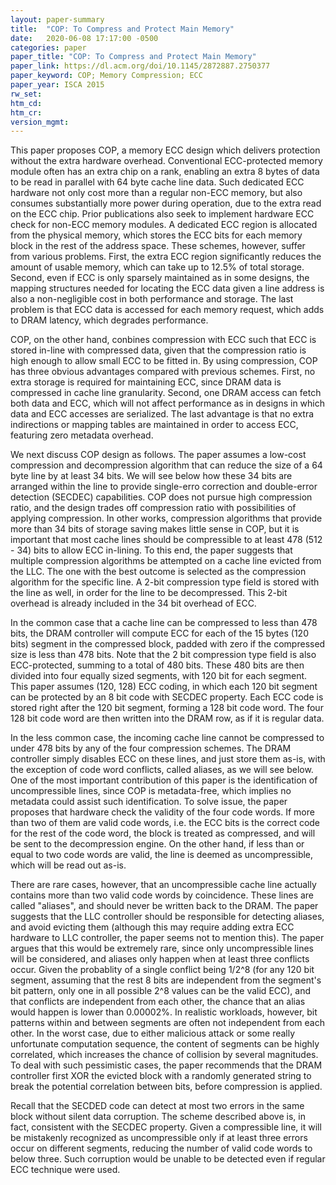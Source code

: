```yaml
---
layout: paper-summary
title:  "COP: To Compress and Protect Main Memory"
date:   2020-06-08 17:17:00 -0500
categories: paper
paper_title: "COP: To Compress and Protect Main Memory"
paper_link: https://dl.acm.org/doi/10.1145/2872887.2750377
paper_keyword: COP; Memory Compression; ECC
paper_year: ISCA 2015
rw_set:
htm_cd:
htm_cr:
version_mgmt:
---
```


This paper proposes COP, a memory ECC design which delivers protection without the extra hardware overhead. 
Conventional ECC-protected memory module often has an extra chip on a rank, enabling an extra 8 bytes of data to be read
in parallel with 64 byte cache line data. Such dedicated ECC hardware not only cost more than a regular non-ECC memory,
but also consumes substantially more power during operation, due to the extra read on the ECC chip.
Prior publications also seek to implement hardware ECC check for non-ECC memory modules. A dedicated ECC region is 
allocated from the physical memory, which stores the ECC bits for each memory block in the rest of the address space.
These schemes, however, suffer from various problems. First, the extra ECC region significantly reduces the amount of 
usable memory, which can take up to 12.5% of total storage. Second, even if ECC is only sparsely maintained as in 
some designs, the mapping structures needed for locating the ECC data given a line address is also a non-negligible 
cost in both performance and storage. The last problem is that ECC data is accessed for each memory request, which
adds to DRAM latency, which degrades performance.

COP, on the other hand, conbines compression with ECC such that ECC is stored in-line with compressed data, given that
the compression ratio is high enough to allow small ECC to be fitted in. By using compression, COP has three obvious
advantages compared with previous schemes. First, no extra storage is required for maintaining ECC, since DRAM data
is compressed in cache line granularity. Second, one DRAM access can fetch both data and ECC, which will not affect
performance as in designs in which data and ECC accesses are serialized. The last advantage is that no extra indirections
or mapping tables are maintained in order to access ECC, featuring zero metadata overhead. 

We next discuss COP design as follows. The paper assumes a low-cost compression and decompression algorithm that can 
reduce the size of a 64 byte line by at least 34 bits. We will see below how these 34 bits are arranged within the line
to provide single-erro correction and double-error detection (SECDEC) capabilities. COP does not pursue high compression
ratio, and the design trades off compression ratio with possibilities of applying compression. In other works, compression
algorithms that provide more than 34 bits of storage saving makes little sense in COP, but it is important that most
cache lines should be compressible to at least 478 (512 - 34) bits to allow ECC in-lining. To this end, the paper suggests
that multiple compression algorithms be attempted on a cache line evicted from the LLC. The one with the best outcome is 
selected as the compression algorithm for the specific line. A 2-bit compression type field is stored with the line 
as well, in order for the line to be decompressed. This 2-bit overhead is already included in the 34 bit overhead of ECC.

In the common case that a cache line can be compressed to less than 478 bits, the DRAM controller will compute ECC
for each of the 15 bytes (120 bits) segment in the compressed block, padded with zero if the compressed size is less
than 478 bits. Note that the 2 bit compression type field is also ECC-protected, summing to a total of 480 bits. 
These 480 bits are then divided into four equally sized segments, with 120 bit for each segment.
This paper assumes (120, 128) ECC coding, in which each 120 bit segment can be protected by an 8 bit 
code with SECDEC property. Each ECC code is stored right after the 120 bit segment, forming a 128 bit code word.
The four 128 bit code word are then written into the DRAM row, as if it is regular data.

In the less common case, the incoming cache line cannot be compressed to under 478 bits by any of the four compression
schemes. The DRAM controller simply disables ECC on these lines, and just store them as-is, with the exception of 
code word conflicts, called aliases, as we will see below. One of the most important contribution of this paper is 
the identification of uncompressible lines, since COP is metadata-free, which implies no metadata could assist such
identification. To solve issue, the paper proposes that hardware check the validity of the four code words.
If more than two of them are valid code words, i.e. the ECC bits is the correct code for the rest of the code word, 
the block is treated as compressed, and will be sent to the decompression engine.
On the other hand, if less than or equal to two code words are valid, the line is deemed as uncompressible, which will
be read out as-is.

There are rare cases, however, that an uncompressible cache line actually contains more than two valid code words by
coincidence. These lines are called "aliases", and should never be written back to the DRAM. The paper suggests that
the LLC controller should be responsible for detecting aliases, and avoid evicting them (although this may require
adding extra ECC hardware to LLC controller, the paper seems not to mention this). The paper argues that this would 
be extremely rare, since only uncompressible lines will be considered, and aliases only happen when at least three 
conflicts occur. Given the probablity of a single conflict being 1/2^8 (for any 120 bit segment, assuming that the 
rest 8 bits are independent from the segment's bit pattern, only one in all possible 2^8 values can be the valid ECC),
and that conflicts are independent from each other, the chance that an alias would happen is lower than 0.00002%.
In realistic workloads, however, bit patterns within and between segments are often not independent from each other.
In the worst case, due to either malicious attack or some really unfortunate computation sequence, the content of 
segments can be highly correlated, which increases the chance of collision by several magnitudes. To deal with 
such pessimistic cases, the paper recommends that the DRAM controller first XOR the evicted block with a randomly 
generated string to break the potential correlation between bits, before compression is applied.

Recall that the SECDED code can detect at most two errors in the same block without silent data corruption. The scheme
described above is, in fact, consistent with the SECDEC property. Given a compressible line, it will be mistakenly
recognized as uncompressible only if at least three errors occur on different segments, reducing the number of valid 
code words to below three. Such corruption would be unable to be detected even if regular ECC technique were used.
